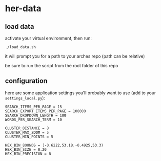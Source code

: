 # her-data

## load data
activate your virtual environment, then run:
```
./load_data.sh
```

it will prompt you for a path to your arches repo (path can be relative)

be sure to run the script from the root folder of this repo

## configuration

here are some application settings you'll probably want to use (add to your `settings_local.py`):
```
SEARCH_ITEMS_PER_PAGE = 15
SEARCH_EXPORT_ITEMS_PER_PAGE = 100000
SEARCH_DROPDOWN_LENGTH = 100
WORDS_PER_SEARCH_TERM = 10

CLUSTER_DISTANCE = 8
CLUSTER_MAX_ZOOM = 5
CLUSTER_MIN_POINTS = 5

HEX_BIN_BOUNDS = (-0.6222,53.18,-0.4925,53.3)
HEX_BIN_SIZE = 0.20
HEX_BIN_PRECISION = 8
```
